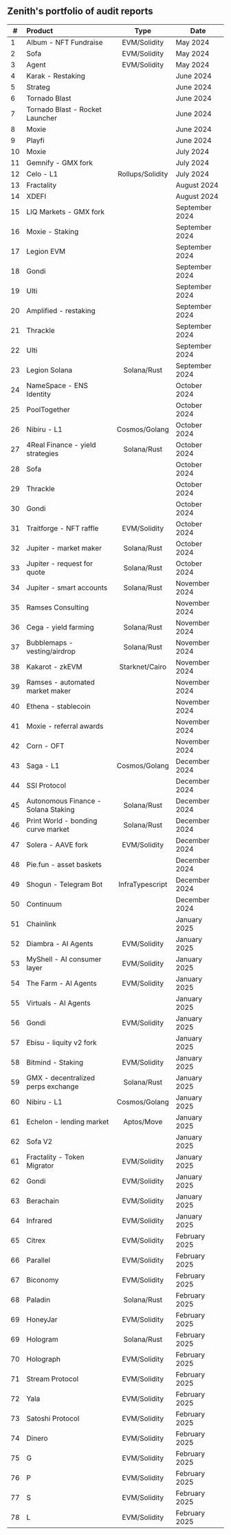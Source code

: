 ## Zenith's portfolio of audit reports

| #   | Product                              |       Type       | Date           |
| --- | :----------------------------------- | :--------------: | -------------- |
| 1   | Album - NFT Fundraise                |   EVM/Solidity   | May 2024       |
| 2   | Sofa                                 |   EVM/Solidity   | May 2024       |
| 3   | Agent                                |   EVM/Solidity   | May 2024       |
| 4   | Karak - Restaking                    |                  | June 2024      |
| 5   | Strateg                              |                  | June 2024      |
| 6   | Tornado Blast                        |                  | June 2024      |
| 7   | Tornado Blast - Rocket Launcher      |                  | June 2024      |
| 8   | Moxie                                |                  | June 2024      |
| 9   | Playfi                               |                  | June 2024      |
| 10  | Moxie                                |                  | July 2024      |
| 11  | Gemnify - GMX fork                   |                  | July 2024      |
| 12  | Celo - L1                            | Rollups/Solidity | July 2024      |
| 13  | Fractality                           |                  | August 2024    |
| 14  | XDEFI                                |                  | August 2024    |
| 15  | LIQ Markets - GMX fork               |                  | September 2024 |
| 16  | Moxie - Staking                      |                  | September 2024 |
| 17  | Legion EVM                           |                  | September 2024 |
| 18  | Gondi                                |                  | September 2024 |
| 19  | Ulti                                 |                  | September 2024 |
| 20  | Amplified - restaking                |                  | September 2024 |
| 21  | Thrackle                             |                  | September 2024 |
| 22  | Ulti                                 |                  | September 2024 |
| 23  | Legion Solana                        |   Solana/Rust    | September 2024 |
| 24  | NameSpace - ENS Identity             |                  | October 2024   |
| 25  | PoolTogether                         |                  | October 2024   |
| 26  | Nibiru - L1                          |  Cosmos/Golang   | October 2024   |
| 27  | 4Real Finance - yield strategies     |   Solana/Rust    | October 2024   |
| 28  | Sofa                                 |                  | October 2024   |
| 29  | Thrackle                             |                  | October 2024   |
| 30  | Gondi                                |                  | October 2024   |
| 31  | Traitforge - NFT raffle              |   EVM/Solidity   | October 2024   |
| 32  | Jupiter - market maker               |   Solana/Rust    | October 2024   |
| 33  | Jupiter - request for quote          |   Solana/Rust    | October 2024   |
| 34  | Jupiter - smart accounts             |   Solana/Rust    | November 2024  |
| 35  | Ramses Consulting                    |                  | November 2024  |
| 36  | Cega - yield farming                 |   Solana/Rust    | November 2024  |
| 37  | Bubblemaps - vesting/airdrop         |   Solana/Rust    | November 2024  |
| 38  | Kakarot - zkEVM                      |  Starknet/Cairo  | November 2024  |
| 39  | Ramses - automated market maker      |                  | November 2024  |
| 40  | Ethena - stablecoin                  |                  | November 2024  |
| 41  | Moxie - referral awards              |                  | November 2024  |
| 42  | Corn - OFT                           |                  | November 2024  |
| 43  | Saga - L1                            |  Cosmos/Golang   | December 2024  |
| 44  | SSI Protocol                         |                  | December 2024  |
| 45  | Autonomous Finance  - Solana Staking |   Solana/Rust    | December 2024  |
| 46  | Print World -  bonding curve market  |   Solana/Rust    | December 2024  |
| 47  | Solera - AAVE fork                   |   EVM/Solidity   | December 2024  |
| 48  | Pie.fun - asset baskets              |                  | December 2024  |
| 49  | Shogun - Telegram Bot                | InfraTypescript  | December 2024  |
| 50  | Continuum                            |                  | December 2024  |
| 51  | Chainlink                            |                  | January 2025   |
| 52  | Diambra - AI Agents                  |   EVM/Solidity   | January 2025   |
| 53  | MyShell - AI consumer layer          |   EVM/Solidity   | January 2025   |
| 54  | The Farm - AI Agents                 |   EVM/Solidity   | January 2025   |
| 55  | Virtuals - AI Agents                 |                  | January 2025   |
| 56  | Gondi                                |   EVM/Solidity   | January 2025   |
| 57  | Ebisu - liquity v2 fork              |                  | January 2025   |
| 58  | Bitmind - Staking                    |   EVM/Solidity   | January 2025   |
| 59  | GMX - decentralized perps exchange   |   Solana/Rust    | January 2025   |
| 60  | Nibiru - L1                          |  Cosmos/Golang   | January 2025   |
| 61  | Echelon - lending market             |    Aptos/Move    | January 2025   |
| 62  | Sofa V2                              |                  | January 2025   |
| 61  | Fractality - Token Migrator          |   EVM/Solidity   | January 2025   |
| 62  | Gondi                                |   EVM/Solidity   | January 2025   |
| 63  | Berachain                            |   EVM/Solidity   | January 2025   |
| 64  | Infrared                             |   EVM/Solidity   | January 2025   |
| 65  | Citrex                               |   EVM/Solidity   | February 2025  |
| 66  | Parallel                             |   EVM/Solidity   | February 2025  |
| 67  | Biconomy                             |   EVM/Solidity   | February 2025  |
| 68  | Paladin                              |   Solana/Rust    | February 2025  |
| 69  | HoneyJar                             |   EVM/Solidity   | February 2025  |
| 69  | Hologram                             |   Solana/Rust    | February 2025  |
| 70  | Holograph                            |   EVM/Solidity   | February 2025  |
| 71  | Stream Protocol                      |   EVM/Solidity   | February 2025  |
| 72  | Yala                                 |   EVM/Solidity   | February 2025  |
| 73  | Satoshi Protocol                     |   EVM/Solidity   | February 2025  |
| 74  | Dinero                               |   EVM/Solidity   | February 2025  |
| 75  | G                                    |   EVM/Solidity   | February 2025  |
| 76  | P                                    |   EVM/Solidity   | February 2025  |
| 77  | S                                    |   EVM/Solidity   | February 2025  |
| 78  | L                                    |   EVM/Solidity   | February 2025  |